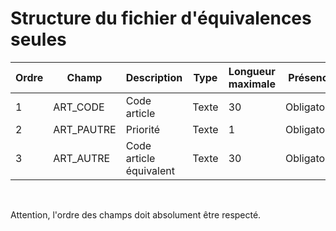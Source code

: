 # Structure du fichier d'équivalences seules











| Ordre | Champ | Description | Type | Longueur maximale | Présence | Exemple |
|---|---|---|---|---|---|---|
| 1 | ART\_CODE | Code article | Texte | 30 | Obligatoire |   |
| 2 | ART\_PAUTRE | Priorité | Texte | 1 | Obligatoire |   |
| 3 | ART\_AUTRE | Code article équivalent | Texte | 30 | Obligatoire |   |


 


Attention, l'ordre des champs doit absolument être respecté.


